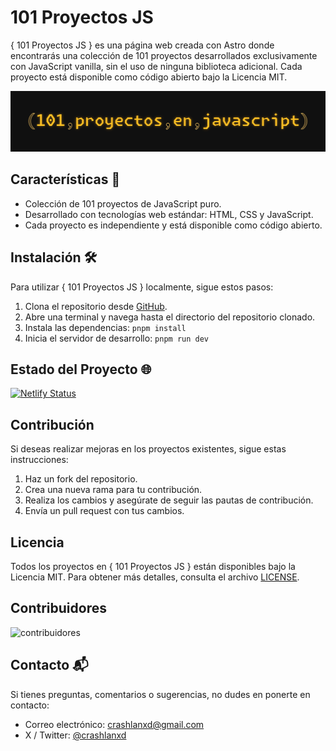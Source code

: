# 101 Proyectos JS

{ 101 Proyectos JS } es una página web creada con Astro donde encontrarás una colección de 101 proyectos desarrollados exclusivamente con JavaScript vanilla, sin el uso de ninguna biblioteca adicional. Cada proyecto está disponible como código abierto bajo la Licencia MIT.

![alt text](image.png)

## Características 🚀

- Colección de 101 proyectos de JavaScript puro.
- Desarrollado con tecnologías web estándar: HTML, CSS y JavaScript.
- Cada proyecto es independiente y está disponible como código abierto.

## Instalación 🛠️

Para utilizar { 101 Proyectos JS } localmente, sigue estos pasos:
1. Clona el repositorio desde [GitHub](https://github.com/CrashLanXD/101-proyectos-javascript).
2. Abre una terminal y navega hasta el directorio del repositorio clonado.
3. Instala las dependencias: `pnpm install`
4. Inicia  el servidor de desarrollo: `pnpm run dev`

## Estado del Proyecto 🌐

[![Netlify Status](https://api.netlify.com/api/v1/badges/8ac31212-7fce-480b-aa9e-16825275f35b/deploy-status)](https://app.netlify.com/sites/javascript101clxd/deploys)

## Contribución

Si deseas realizar mejoras en los proyectos existentes, sigue estas instrucciones:
1. Haz un fork del repositorio.
2. Crea una nueva rama para tu contribución.
3. Realiza los cambios y asegúrate de seguir las pautas de contribución.
4. Envía un pull request con tus cambios.

## Licencia

Todos los proyectos en { 101 Proyectos JS } están disponibles bajo la Licencia MIT. Para obtener más detalles, consulta el archivo [LICENSE](https://github.com/CrashLanXD/101-proyectos-javascript/blob/master/LICENSE).

## Contribuidores 

![contribuidores](https://contrib.rocks/image?repo=CrashLanXD/101-proyectos-javascript)

## Contacto 📬

Si tienes preguntas, comentarios o sugerencias, no dudes en ponerte en contacto:
- Correo electrónico: [crashlanxd@gmail.com](mailto:crashlanxd@gmail.com)
- X / Twitter: [@crashlanxd](https://x.com/crashlanxd)
